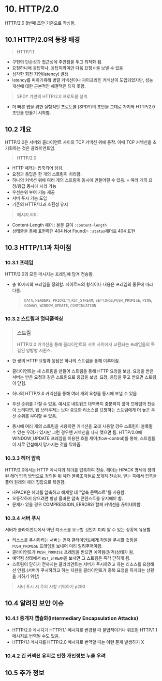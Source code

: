 # 10. HTTP/2.0

HTTP/2.0 8번째 초안 기준으로 작성됨.

## 10.1 HTTP/2.0의 등장 배경

> HTTP/1.1

- 구현의 단순성과 접근성에 주안점을 두고 최적화 됨.
- 요청하나에 응답하나, 응답이와야만 다음 요청ㅇ을 보낼 수 있음
- 심각한 회전 지연(latency) 발생
- latency를 피하기위해 병렬 커넥션이나 파이프라인 커넥션이 도입되었지만, 성능 개선에 대한 근본적인 해결책은 되지 못함.

> SPDY 기반의 HTTP/2.0 프로토콜 설계.

- 더 빠른 웹을 위한 실험적인 프로토콜 (SPDY)의 초안을 그대로 가져와 HTTP/2.0 초안을 만들기 시작함.

## 10.2 개요

HTTP/2.0은 서버와 클라이언트 사이의 TCP 커넥션 위에 동작. 이때 TCP 커넥션을 초기화하는 것은 클라이언트임.

> HTTP/2.0

- HTTP 헤더는 압축되어 담김.
- 요청과 응답은 한 개의 스트림이 처리함.
- 하나의 커넥션 위에 여러 개의 스트림이 동시에 만들어질 수 있음. = 여러 개의 요청/응답 동시에 처리 가능
- 우선순위 부여 기능 제공
- 서버 푸시 기능 도입
- 기존의 HTTP/1.1과 호환성 유지

> 메시지 의미

- Content-Length 헤더 : 본문 길이 `:content-length`
- 상태줄을 통해 표현하던 404 Not Found는 `:status`헤더로 404 표현

## 10.3 HTTP/1.1과 차이점

### 10.3.1 프레임

HTTP/2.0의 모든 메시지는 프레임에 담겨 전송됨.

- 총 10가지의 프레임을 정의함. 페이로드의 형식이나 내용은 프레임의 종류에 따라 다름.

  > `DATA`, `HEADERS`, `PRIORITY`,`RST_STREAM`, `SETTINGS`,`PUSH_PROMISE`, `PING`, `GOAWAY`, `WINDOW_UPDATE`, `CONTINUATION`

### 10.3.2 스트림과 멀티플렉싱

> ### 스트림
>
> HTTP/2.0 커넥션을 통해 클라이언트와 서버 사이에서 교환되는 프레임들의 독립된 양방향 시퀀스.

- 한 쌍의 HTTP 요청과 응답은 하나의 스트림을 통해 이루어짐.
- 클라이언트는 새 스트림을 만들어 스트림을 통해 HTTP 요청을 보냄. 요청을 받은 서버는 받은 요청과 같은 스트림으로 응답을 보냄. 요청, 응답을 주고 받으면 스트림이 닫힘.
- 하나의 HTTP/2.0 커넥션을 통해 여러 개의 요청을 동시에 보낼 수 있음
- 우선 순위를 가질 수 있음. 예시로 네트워크 대역폭이 충분하지 않아 프레임의 전송이 느리다면, 웹 브라우저는 보다 중요한 리소스를 요청하는 스트림에게 더 높은 우선 순위를 부여할 수 있음.

- 동시에 여러 개의 스트림을 사용하면 커넥션을 오래 사용할 경우 스트림이 블록될 수 있는 우려가 있지만 그런 경우엔 커넥션을 다시 맺으면 됨. HTTP/2.0에 WINDOW_UPDATE 프레임을 이용한 흐름 제어(flow-control)를 통해, 스트림들이 서로 간섭해서 망가지는 것을 막아줌.

### 10.3.3 헤더 압축

HTTP/2.0에서는 HTTP 메시지의 헤더를 압축하여 전송. 헤더는 HPACK 명세에 정의된 헤더 압축 방법으로 정의된 뒤 헤더 블록조각들로 쪼개져 전송됨. 받는 쪽에서 압축을 풀어 원래의 헤더 집합으로 복원함.

- HPACK은 헤더를 압축하고 해제할 대 "압축 콘텍스트"를 사용함.
- 오동작하지 않으려면 항상 올바른 압축 콘텐스트를 유지해야 함.
- 문제가 있을 경우 COMPRESSION_ERROR와 함께 커넥션을 끊어내야함.

### 10.3.4 서버 푸시

서버가 클라이언트에서 어떤 리소스를 요구할 것인지 미리 알 수 있는 상황에 유용함.

- 리소스를 푸시하려는 서버는 먼저 클라이언트에게 자원을 푸시할 것임을 `PUSH_PROMISE` 프레임을 보내어 미리 알려주어야함.
- 클라이언트가 `PUSH_PROMISE` 프레임을 받으면 예약됨(원격)상태가 됨.
- 예약됨 상태에서 `RST_STREAM`을 보내면 그 스트림은 즉각 닫히게 됨.
- 스트림이 닫히기 전까지는 클라리언트는 서버가 푸시하려고 하는 리소스를 요청해선 안됨.(서버가 푸시하려고 하는 자원을 클라이언트가 중복 요청을 하게되는 상황을 피하기 위함)

> 서버 푸시 시 주의 사항 기억하기 p293

## 10.4 알려진 보안 이슈

### 10.4.1 중개자 캡슐화(Intermediary Encapsulation Attacks)

- HTTP/2.0 메시지가 HTTP/1.1 메시지로 변경될 때 불법적이거나 위조된 HTTP/1.1 메시지로 번역될 수도 있음.
- HTTP/1.1 메시지를 HTTP/2.0 메시지로 번역할 때는 이런 문제 발생하지 X

### 10.4.2 긴 커넥션 유지로 인한 개인정보 누출 우려

## 10.5 추가 정보
